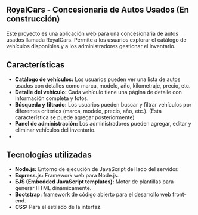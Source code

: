 ## RoyalCars - Concesionaria de Autos Usados (En construcción) 

Este proyecto es una aplicación web para una concesionaria de autos usados llamada RoyalCars. Permite a los usuarios explorar el catálogo de vehículos disponibles y a los administradores gestionar el inventario.

## Características

*   **Catálogo de vehículos:** Los usuarios pueden ver una lista de autos usados con detalles como marca, modelo, año, kilometraje, precio, etc.
*   **Detalle del vehículo:** Cada vehículo tiene una página de detalle con información completa y fotos.
*   **Búsqueda y filtrado:** Los usuarios pueden buscar y filtrar vehículos por diferentes criterios (marca, modelo, precio, año, etc.). (Esta característica se puede agregar posteriormente)
*   **Panel de administración:** Los administradores pueden agregar, editar y eliminar vehículos del inventario.
*   
## Tecnologías utilizadas

*   **Node.js:** Entorno de ejecución de JavaScript del lado del servidor.
*   **Express.js:** Framework web para Node.js.
*   **EJS (Embedded JavaScript templates):** Motor de plantillas para generar HTML dinámicamente.
*   **Bootstrap:** framework de código abierto para el desarrollo web front-end.
*   **CSS:** Para el estilado de la interfaz.
